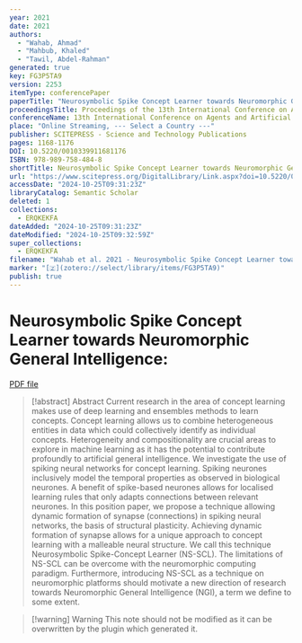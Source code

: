 ```yaml
---
year: 2021
date: 2021
authors:
  - "Wahab, Ahmad"
  - "Mahbub, Khaled"
  - "Tawil, Abdel-Rahman"
generated: true
key: FG3P5TA9
version: 2253
itemType: conferencePaper
paperTitle: "Neurosymbolic Spike Concept Learner towards Neuromorphic General Intelligence:"
proceedingsTitle: Proceedings of the 13th International Conference on Agents and Artificial Intelligence
conferenceName: 13th International Conference on Agents and Artificial Intelligence
place: "Online Streaming, --- Select a Country ---"
publisher: SCITEPRESS - Science and Technology Publications
pages: 1168-1176
DOI: 10.5220/0010339911681176
ISBN: 978-989-758-484-8
shortTitle: Neurosymbolic Spike Concept Learner towards Neuromorphic General Intelligence
url: "https://www.scitepress.org/DigitalLibrary/Link.aspx?doi=10.5220/0010339911681176"
accessDate: "2024-10-25T09:31:23Z"
libraryCatalog: Semantic Scholar
deleted: 1
collections:
  - ERQKEKFA
dateAdded: "2024-10-25T09:31:23Z"
dateModified: "2024-10-25T09:32:59Z"
super_collections:
  - ERQKEKFA
filename: "Wahab et al. 2021 - Neurosymbolic Spike Concept Learner towards Neuromorphic General Intelligence:.pdf"
marker: "[🇿](zotero://select/library/items/FG3P5TA9)"
publish: true
---
```

# Neurosymbolic Spike Concept Learner towards Neuromorphic General Intelligence:

[PDF file](/Papers/PDFs/Wahab%20et%20al.%202021%20-%20Neurosymbolic%20Spike%20Concept%20Learner%20towards%20Neuromorphic%20General%20Intelligence:.pdf)

> [!abstract] Abstract
> Current research in the area of concept learning makes use of deep learning and ensembles methods to learn concepts. Concept learning allows us to combine heterogeneous entities in data which could collectively identify as individual concepts. Heterogeneity and compositionality are crucial areas to explore in machine learning as it has the potential to contribute profoundly to artificial general intelligence. We investigate the use of spiking neural networks for concept learning. Spiking neurones inclusively model the temporal properties as observed in biological neurones. A benefit of spike-based neurones allows for localised learning rules that only adapts connections between relevant neurones. In this position paper, we propose a technique allowing dynamic formation of synapse (connections) in spiking neural networks, the basis of structural plasticity. Achieving dynamic formation of synapse allows for a unique approach to concept learning with a malleable neural structure. We call this technique Neurosymbolic Spike-Concept Learner (NS-SCL). The limitations of NS-SCL can be overcome with the neuromorphic computing paradigm. Furthermore, introducing NS-SCL as a technique on neuromorphic platforms should motivate a new direction of research towards Neuromorphic General Intelligence (NGI), a term we define to some extent.

>[!warning] Warning
> This note should not be modified as it can be overwritten by the plugin which generated it.

